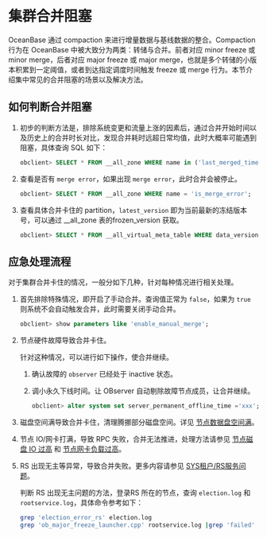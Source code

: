 集群合并阻塞 
===========================

OceanBase 通过 compaction 来进行增量数据与基线数据的整合。Compaction 行为在 OceanBase 中被大致分为两类：转储与合并。前者对应 minor freeze 或 minor merge，后者对应 major freeze 或 major merge，也就是多个转储的小版本积累到一定阈值，或者到达指定调度时间触发 freeze 或 merge 行为。本节介绍集中常见的合并阻塞的场景以及解决方法。

如何判断合并阻塞 
-----------------------------

1. 初步的判断方法是，排除系统变更和流量上涨的因素后，通过合并开始时间以及历史上的合并时长对比，发现合并耗时远超日常均值，此时大概率可能遇到阻塞，具体查询 SQL 如下：

   ```sql
   obclient> SELECT * FROM __all_zone WHERE name in ('last_merged_time','merge_status','merge_start_time'); 
   ```

   

2. 查看是否有 `merge error`，如果出现 `merge error`，此时合并会被停止。

   ```sql
   obclient> SELECT * FROM __all_zone WHERE name = 'is_merge_error';
   ```

   

3. 查看具体合并卡住的 partition，`latest_version` 即为当前最新的冻结版本号，可以通过 __all_zone 表的frozen_version 获取。

   ```sql
   obclient> SELECT * FROM __all_virtual_meta_table WHERE data_version != 'latest_version' LIMIT 1;
   ```

   




应急处理流程 
---------------------------

对于集群合并卡住的情况，一般分如下几种，针对每种情况进行相关处理。

1. 首先排除特殊情况，即开启了手动合并。查询值正常为 `false`，如果为 `true` 则系统不会自动触发合并，此时需要关闭手动合并。

   ```sql
   obclient> show parameters like 'enable_manual_merge';
   ```

   

2. 节点硬件故障导致合并卡住。

   针对这种情况，可以进行如下操作，使合并继续。
   1. 确认故障的 `observer` 已经处于 inactive 状态。

      
   
   2. 调小永久下线时间。让 OBserver 自动剔除故障节点成员，让合并继续。

      ```sql
      obclient> alter system set server_permanent_offline_time ='xxx';
      ```

      
   

   

3. 磁盘空间满导致合并卡住，清理腾挪部分磁盘空间。详见 [节点数据盘空间满](../2.problems-caused-by-capacity-changes/7.the-node-data-disk-is-full.md)。

   

4. 节点 IO/网卡打满，导致 RPC 失败，合并无法推进，处理方法请参见 [节点磁盘 IO 过高](../2.problems-caused-by-capacity-changes/2.the-disk-i-o-of-the-node-is-too-high.md) 和 [节点网卡负载过高](../2.problems-caused-by-capacity-changes/3.the-network-interface-controller-is-overloaded.md)。

   

5. RS 出现无主等异常，导致合并失败。更多内容请参见 [SYS租户/RS服务问题](../3.other-problems-within-the-cluster/3.service-faq-for-sys-tenants-rs.md)。

   判断 RS 出现无主问题的方法，登录RS 所在的节点，查询 `election.log` 和 `rootservice.log`，具体命令参考如下：

   ```bash
   grep 'election_error_rs' election.log
   grep 'ob_major_freeze_launcher.cpp' rootservice.log |grep 'failed'
   ```

   





